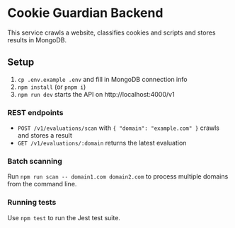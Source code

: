 # Cookie Guardian Backend

This service crawls a website, classifies cookies and scripts and stores results in MongoDB.

## Setup
1. `cp .env.example .env` and fill in MongoDB connection info
2. `npm install` (or `pnpm i`)
3. `npm run dev` starts the API on http://localhost:4000/v1

### REST endpoints
- `POST /v1/evaluations/scan` with `{ "domain": "example.com" }` crawls and stores a result
- `GET /v1/evaluations/:domain` returns the latest evaluation

### Batch scanning
Run `npm run scan -- domain1.com domain2.com` to process multiple domains from the command line.

### Running tests
Use `npm test` to run the Jest test suite.
